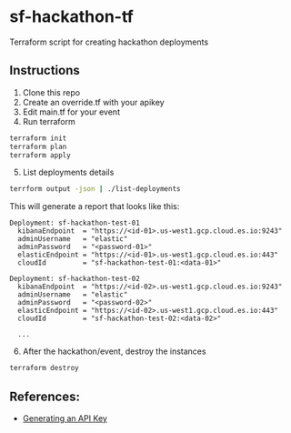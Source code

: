# sf-hackathon-tf

Terraform script for creating hackathon deployments

## Instructions

1. Clone this repo
2. Create an override.tf with your apikey
3. Edit main.tf for your event
4. Run terraform

```bash
terraform init
terraform plan
terraform apply
```

5. List deployments details

```bash
terrform output -json | ./list-deployments
```

This will generate a report that looks like this:

```
Deployment: sf-hackathon-test-01
  kibanaEndpoint  = "https://<id-01>.us-west1.gcp.cloud.es.io:9243"
  adminUsername   = "elastic"
  adminPassword   = "<password-01>"
  elasticEndpoint = "https://<id-01>.us-west1.gcp.cloud.es.io:443"
  cloudId         = "sf-hackathon-test-01:<data-01>"

Deployment: sf-hackathon-test-02
  kibanaEndpoint  = "https://<id-02>.us-west1.gcp.cloud.es.io:9243"
  adminUsername   = "elastic"
  adminPassword   = "<password-02>"
  elasticEndpoint = "https://<id-02>.us-west1.gcp.cloud.es.io:443"
  cloudId         = "sf-hackathon-test-02:<data-02>"

  ...
```

6. After the hackathon/event, destroy the instances

```bash
terraform destroy
```

## References:

* [Generating an API Key](https://registry.terraform.io/providers/elastic/ec/latest/docs#api-key-authentication-recommended)
